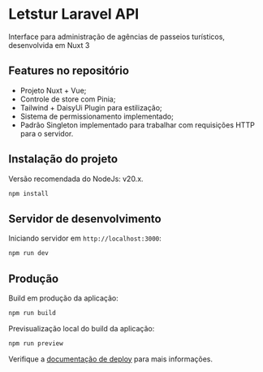 # Letstur Laravel API

Interface para administração de agências de passeios turísticos, desenvolvida em Nuxt 3

## Features no repositório

* Projeto Nuxt + Vue;
* Controle de store com Pinia;
* Tailwind + DaisyUi Plugin para estilização;
* Sistema de permissionamento implementado;
* Padrão Singleton implementado para trabalhar com requisições HTTP para o servidor.


## Instalação do projeto

Versão recomendada do NodeJs: v20.x.

```bash
npm install
```

## Servidor de desenvolvimento

Iniciando servidor em `http://localhost:3000`:

```bash
npm run dev
```

## Produção

Build em produção da aplicação:

```bash
npm run build
```

Previsualização local do build da aplicação:

```bash
npm run preview
```

Verifique a [documentação de deploy](https://nuxt.com/docs/getting-started/deployment) para mais informações.
